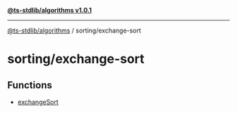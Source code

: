 [**@ts-stdlib/algorithms v1.0.1**](../../README.md)

***

[@ts-stdlib/algorithms](../../modules.md) / sorting/exchange-sort

# sorting/exchange-sort

## Functions

- [exchangeSort](functions/exchangeSort.md)
